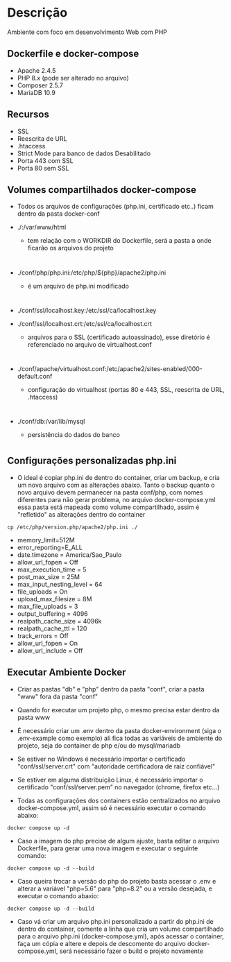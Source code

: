 # Descrição
Ambiente com foco em desenvolvimento Web com PHP

## Dockerfile e docker-compose
- Apache   2.4.5
- PHP      8.x (pode ser alterado no arquivo)
- Composer 2.5.7
- MariaDB  10.9

## Recursos
- SSL 
- Reescrita de URL
- .htaccess
- Strict Mode para banco de dados Desabilitado
- Porta 443 com SSL
- Porta 80 sem SSL

## Volumes compartilhados docker-compose

- Todos os arquivos de configurações (php.ini, certificado etc..) ficam dentro da pasta docker-conf

* ./:/var/www/html 
    * tem relação com o WORKDIR do Dockerfile, será a pasta a onde ficarão os arquivos do projeto

    #

* ./conf/php/php.ini:/etc/php/${php}/apache2/php.ini
    * é um arquivo de php.ini modificado

    #

* ./conf/ssl/localhost.key:/etc/ssl/ca/localhost.key
* ./conf/ssl/localhost.crt:/etc/ssl/ca/localhost.crt
    * arquivos para o SSL (certificado autoassinado), esse diretório é referenciado no arquivo de virtualhost.conf

    #

* ./conf/apache/virtualhost.conf:/etc/apache2/sites-enabled/000-default.conf
    * configuração do virtualhost (portas 80 e 443, SSL, reescrita de URL, .htaccess)

    #

* ./conf/db:/var/lib/mysql
   * persistência do dados do banco

   #

## Configurações personalizadas php.ini

- O ideal é copiar php.ini de dentro do container, criar um backup, e cria um novo arquivo com as alterações abaixo. Tanto o backup quanto o novo arquivo devem permanecer na pasta conf/php, com nomes diferentes para não gerar problema, no arquivo docker-compose.yml essa pasta está mapeada como volume compartilhado, assim é "refletido" as alterações dentro do container

~~~
cp /etc/php/version.php/apache2/php.ini ./
~~~

- memory_limit=512M
- error_reporting=E_ALL
- date.timezone = America/Sao_Paulo
- allow_url_fopen = Off
- max_execution_time = 5
- post_max_size = 25M
- max_input_nesting_level = 64
- file_uploads = On
- upload_max_filesize = 8M
- max_file_uploads = 3
- output_buffering = 4096
- realpath_cache_size = 4096k
- realpath_cache_ttl = 120
- track_errors = Off
- allow_url_fopen = On
- allow_url_include = Off

## Executar Ambiente Docker

- Criar as pastas "db" e "php" dentro da pasta "conf", criar a pasta "www" fora da pasta "conf"

- Quando for executar um projeto php, o mesmo precisa estar dentro da pasta www

- É necessário criar um .env dentro da pasta docker-environment (siga o .env-example como exemplo) ali fica todas as variáveis de ambiente do projeto, seja do container de php e/ou do mysql/mariadb

- Se estiver no Windows é necessário importar o certificado "conf/ssl/server.crt" com "autoridade certificadora de raiz confiável"

- Se estiver em alguma distribuição Linux, é necessário importar o certificado "conf/ssl/server.pem" no navegador (chrome, firefox etc...)

- Todas as configurações dos containers estão centralizados no arquivo docker-compose.yml, assim só é necessário executar o comando abaixo:

~~~~
docker compose up -d
~~~~

- Caso a imagem do php precise de algum ajuste, basta editar o arquivo Dockerfile, para gerar uma nova imagem e executar o seguinte comando:

~~~
docker compose up -d --build
~~~

- Caso queira trocar a versão do php do projeto basta acessar o .env e alterar a variável "php=5.6" para "php=8.2" ou a versão desejada, e executar o comando abaxio:

~~~
docker compose up -d --build
~~~

- Caso vá criar um arquivo php.ini personalizado a partir do php.ini de dentro do container, comente a linha que cria um volume compartilhado para o arquivo php.ini (docker-compose.yml), após acessar o container, faça um cópia e altere e depois de descomente do arquivo docker-compose.yml, será necessário fazer o build o projeto novamente